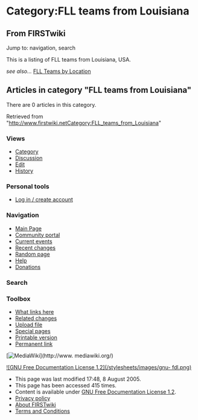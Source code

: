 # Category:FLL teams from Louisiana

## From FIRSTwiki

Jump to: navigation, search

This is a listing of FLL teams from Louisiana, USA.

_see also..._ [FLL Teams by Location](FLL_Teams_by_Location "FLL
Teams by Location")

## Articles in category "FLL teams from Louisiana"

There are 0 articles in this category.

Retrieved from "<http://www.firstwiki.netCategory:FLL_teams_from_Louisiana>"

### Views

- [Category](Category:FLL_teams_from_Louisiana)
- [Discussion](/index.php?title=Category_talk:FLL_teams_from_Louisiana&action=edit)
- [Edit](/index.php?title=Category:FLL_teams_from_Louisiana&action=edit)
- [History](/index.php?title=Category:FLL_teams_from_Louisiana&action=history)

### Personal tools

- [Log in / create account](/index.php?title=Special:Userlogin&returnto=Category:FLL_teams_from_Louisiana)

[](Main_Page "Main Page")

### Navigation

- [Main Page](Main_Page)
- [Community portal](FIRSTwiki:Community_portal)
- [Current events](Current_events)
- [Recent changes](Special:Recentchanges)
- [Random page](Special:Random)
- [Help](Help:Contents)
- [Donations](FIRSTwiki:Site_support)

### Search

### Toolbox

- [What links here](Special:Whatlinkshere/Category:FLL_teams_from_Louisiana)
- [Related changes](Special:Recentchangeslinked/Category:FLL_teams_from_Louisiana)
- [Upload file](Special:Upload)
- [Special pages](Special:Specialpages)
- [Printable version](/index.php?title=Category:FLL_teams_from_Louisiana&printable=yes)
- [Permanent link](/index.php?title=Category:FLL_teams_from_Louisiana&oldid=40609)

[![MediaWiki](/skins/common/images/poweredby_mediawiki_88x31.png)](http://www.
mediawiki.org/)

[![GNU Free Documentation License 1.2](/stylesheets/images/gnu-
fdl.png)](http://www.gnu.org/copyleft/fdl.html)

- This page was last modified 17:48, 8 August 2005.
- This page has been accessed 415 times.
- Content is available under [GNU Free Documentation License 1.2](http://www.gnu.org/copyleft/fdl.html "http://www.gnu.org/copyleft/fdl.html").
- [Privacy policy](FIRSTwiki:Privacy_policy "FIRSTwiki:Privacy policy")
- [About FIRSTwiki](FIRSTwiki:About "FIRSTwiki:About")
- [Terms and Conditions](FIRSTwiki:Terms_and_conditions "FIRSTwiki:Terms and conditions")
